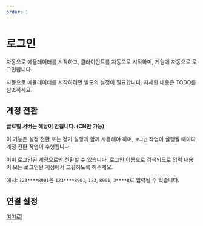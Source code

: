 ```yaml
---
order: 1
---
```


# 로그인

자동으로 에뮬레이터를 시작하고, 클라이언트를 자동으로 시작하며, 게임에 자동으로 로그인합니다.

자동으로 에뮬레이터를 시작하려면 별도의 설정이 필요합니다. 자세한 내용은 TODO를 참조하세요.

## 계정 전환

**글로벌 서버는 해당이 안됩니다. (CN만 가능)**

이 기능은 설정 전환 또는 정기 실행과 함께 사용해야 하며, `로그인` 작업이 실행될 때마다 계정 전환 작업이 수행됩니다.

이미 로그인된 계정으로만 전환할 수 있습니다. 로그인 이름으로 검색되므로 입력 내용이 모든 로그인된 계정에서 고유하도록 해주세요.

예시: `123****8901`은 `123****8901`, `123`, `8901`, `3****8`로 입력될 수 있습니다.

## 연결 설정

[여기로!](../connection.md)

<!-- markdownlint-disable-file MD036 -->

